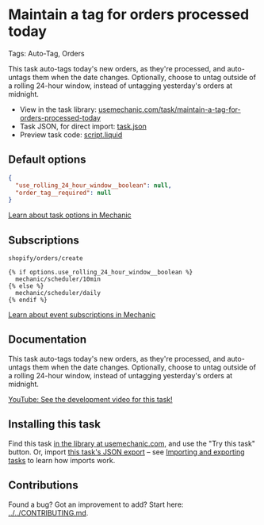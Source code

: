 # Maintain a tag for orders processed today

Tags: Auto-Tag, Orders

This task auto-tags today's new orders, as they're processed, and auto-untags them when the date changes. Optionally, choose to untag outside of a rolling 24-hour window, instead of untagging yesterday's orders at midnight.

* View in the task library: [usemechanic.com/task/maintain-a-tag-for-orders-processed-today](https://usemechanic.com/task/maintain-a-tag-for-orders-processed-today)
* Task JSON, for direct import: [task.json](../../tasks/maintain-a-tag-for-orders-processed-today.json)
* Preview task code: [script.liquid](./script.liquid)

## Default options

```json
{
  "use_rolling_24_hour_window__boolean": null,
  "order_tag__required": null
}
```

[Learn about task options in Mechanic](https://docs.usemechanic.com/article/471-task-options)

## Subscriptions

```liquid
shopify/orders/create

{% if options.use_rolling_24_hour_window__boolean %}
  mechanic/scheduler/10min
{% else %}
  mechanic/scheduler/daily
{% endif %}
```

[Learn about event subscriptions in Mechanic](https://docs.usemechanic.com/article/408-subscriptions)

## Documentation

This task auto-tags today's new orders, as they're processed, and auto-untags them when the date changes. Optionally, choose to untag outside of a rolling 24-hour window, instead of untagging yesterday's orders at midnight.

[YouTube: See the development video for this task!](https://youtu.be/1BzhNUZ8Efo)

## Installing this task

Find this task [in the library at usemechanic.com](https://usemechanic.com/task/maintain-a-tag-for-orders-processed-today), and use the "Try this task" button. Or, import [this task's JSON export](../../tasks/maintain-a-tag-for-orders-processed-today.json) – see [Importing and exporting tasks](https://docs.usemechanic.com/article/505-importing-and-exporting-tasks) to learn how imports work.

## Contributions

Found a bug? Got an improvement to add? Start here: [../../CONTRIBUTING.md](../../CONTRIBUTING.md).
